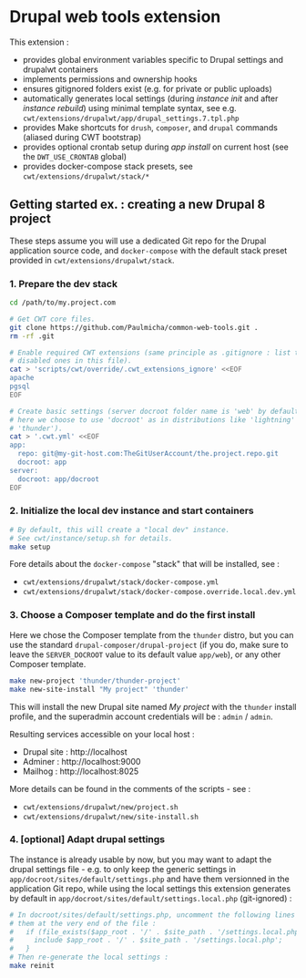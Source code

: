 # Drupal web tools extension

This extension :

- provides global environment variables specific to Drupal settings and drupalwt containers
- implements permissions and ownership hooks
- ensures gitignored folders exist (e.g. for private or public uploads)
- automatically generates local settings (during *instance init* and after *instance rebuild*) using minimal template syntax, see e.g. `cwt/extensions/drupalwt/app/drupal_settings.7.tpl.php`
- provides Make shortcuts for `drush`, `composer`, and `drupal` commands (aliased during CWT bootstrap)
- provides optional crontab setup during *app install* on current host (see the `DWT_USE_CRONTAB` global)
- provides docker-compose stack presets, see `cwt/extensions/drupalwt/stack/*`

## Getting started ex. : creating a new Drupal 8 project

These steps assume you will use a dedicated Git repo for the Drupal application source code, and `docker-compose` with the default stack preset provided in `cwt/extensions/drupalwt/stack`.

### 1. Prepare the dev stack

```sh
cd /path/to/my.project.com

# Get CWT core files.
git clone https://github.com/Paulmicha/common-web-tools.git .
rm -rf .git

# Enable required CWT extensions (same principle as .gitignore : list the
# disabled ones in this file).
cat > 'scripts/cwt/override/.cwt_extensions_ignore' <<EOF
apache
pgsql
EOF

# Create basic settings (server docroot folder name is 'web' by default, but
# here we choose to use 'docroot' as in distributions like 'lightning' and
# 'thunder').
cat > '.cwt.yml' <<EOF
app:
  repo: git@my-git-host.com:TheGitUserAccount/the.project.repo.git
  docroot: app
server:
  docroot: app/docroot
EOF
```

### 2. Initialize the local dev instance and start containers

```sh
# By default, this will create a "local dev" instance.
# See cwt/instance/setup.sh for details.
make setup
```

Fore details about the `docker-compose` "stack" that will be installed, see :

- `cwt/extensions/drupalwt/stack/docker-compose.yml`
- `cwt/extensions/drupalwt/stack/docker-compose.override.local.dev.yml`

### 3. Choose a Composer template and do the first install

Here we chose the Composer template from the `thunder` distro, but you can use
the standard `drupal-composer/drupal-project` (if you do, make sure to leave the
`SERVER_DOCROOT` value to its default value `app/web`), or any other Composer
template.

```sh
make new-project 'thunder/thunder-project'
make new-site-install "My project" 'thunder'
```

This will install the new Drupal site named *My project* with the `thunder`
install profile, and the superadmin account credentials will be : `admin` / `admin`.

Resulting services accessible on your local host :

- Drupal site : http://localhost
- Adminer : http://localhost:9000
- Mailhog : http://localhost:8025

More details can be found in the comments of the scripts - see :

- `cwt/extensions/drupalwt/new/project.sh`
- `cwt/extensions/drupalwt/new/site-install.sh`

### 4. [optional] Adapt drupal settings

The instance is already usable by now, but you may want to adapt the drupal settings file - e.g. to only keep the generic settings in `app/docroot/sites/default/settings.php` and have them versionned in the application Git repo, while using the local settings this extension generates by default in `app/docroot/sites/default/settings.local.php` (git-ignored) :

```sh
# In docroot/sites/default/settings.php, uncomment the following lines and put
# them at the very end of the file :
#   if (file_exists($app_root . '/' . $site_path . '/settings.local.php')) {
#     include $app_root . '/' . $site_path . '/settings.local.php';
#   }
# Then re-generate the local settings :
make reinit
```
